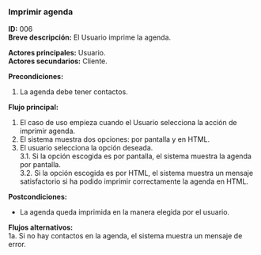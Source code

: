 ### Imprimir agenda

__ID:__ 006  
__Breve descripción:__
  El Usuario imprime la agenda.

__Actores principales:__  Usuario.  
__Actores secundarios:__  Cliente.

__Precondiciones:__
  1. La agenda debe tener contactos.

__Flujo principal:__
  1. El caso de uso empieza cuando el Usuario selecciona la acción de imprimir agenda.
  2. El sistema muestra dos opciones: por pantalla y en HTML.
  3. El usuario selecciona la opción deseada.  
    3.1. Si la opción escogida es por pantalla, el sistema muestra la agenda por pantalla.  
    3.2. Si la opción escogida es por HTML, el sistema muestra un mensaje satisfactorio
       si ha podido imprimir correctamente la agenda en HTML.

__Postcondiciones:__

- La agenda queda imprimida en la manera elegida por el usuario.

__Flujos alternativos:__  
  1a. Si no hay contactos en la agenda, el sistema muestra un mensaje de error.
